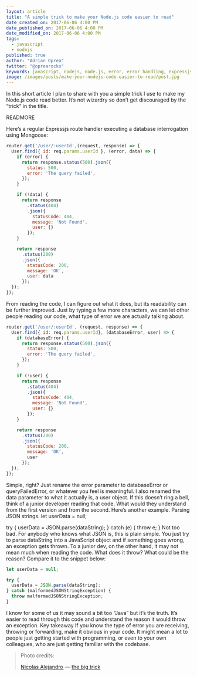 ```yaml
---
layout: article
title: "A simple trick to make your Node.js code easier to read"
date_created_on: 2017-06-06 4:00 PM
date_published_on: 2017-06-06 4:00 PM
date_modified_on: 2017-06-06 4:00 PM
tags:
  - javascript
  - nodejs
published: true
author: "Adrian Oprea"
twitter: "@oprearocks"
keywords: javascript, nodejs, node.js, error, error handling, expressjs, express, mongoose, mongodb
image: /images/posts/make-your-nodejs-code-easier-to-read/post.jpg
---
```


In this short article I plan to share with you a simple trick I use to make my Node.js code read better. It’s not wizardry so don’t get discouraged by the “trick” in the title.

READMORE

Here’s a regular Expressjs route handler executing a database interrogation using Mongoose:

```javascript
router.get('/user/:userId',(request, response) => {
  User.find({ id: req.params.userId }, (error, data) => {
    if (error) {
      return response.status(500).json({
        status: 500,
        error: 'The query failed',
      });
    }

    if (!data) {
      return response
        .status(404)
        .json({
          statusCode: 404,
          message: 'Not Found',
          user: {}
        });
    }

    return response
      .status(200)
      .json({
        statusCode: 200,
        message: 'OK',
        user: data
      });
  });
});
```

From reading the code, I can figure out what it does, but its readability can be further improved. Just by typing a few more characters, we can let other people reading our code, what type of error we are actually talking about.

```javascript
router.get('/user/:userId', (request, response) => {
  User.find({ id: req.params.userId}, (databaseError, user) => {
    if (databaseError) {
      return response.status(500).json({
        status: 500,
        error: 'The query failed',
      });
    }

    if (!user) {
      return response
        .status(404)
        .json({
          statusCode: 404,
          message: 'Not Found',
          user: {}
        });
    }

    return response
      .status(200)
      .json({
        statusCode: 200,
        message: 'OK',
        user
      });
  });
});
```

Simple, right? Just rename the error parameter to databaseError or queryFailedError, or whatever you feel is meaningful. I also renamed the data parameter to what it actually is, a user object.
If this doesn’t ring a bell, think of a junior developer reading that code. What would they understand from the first version and from the second.
Here’s another example. Parsing JSON strings.
let userData = null;

try {
  userData = JSON.parse(dataString);
} catch (e) {
  throw e;
}
Not too bad. For anybody who knows what JSON is, this is plain simple. You just try to parse dataString into a JavaScript object and if something goes wrong, an exception gets thrown.
To a junior dev, on the other hand, it may not mean much when reading the code. What does it throw? What could be the reason? Compare it to the snippet below:

```javascript
let userData = null;

try {
  userData = JSON.parse(dataString);
} catch (malformedJSONStringException) {
  throw malformedJSONStringException;
}
```

I know for some of us it may sound a bit too “Java” but it’s the truth. It’s easier to read through this code and understand the reason it would throw an exception.
Key takeaway
If you know the type of error you are receiving, throwing or forwarding, make it obvious in your code. It might mean a lot to people just getting started with programming, or even to your own colleagues, who are just getting familiar with the codebase.

> Photo credits:
>
> [Nicolas Alejandro ](https://www.flickr.com/photos/nalejandro/) &mdash; [the big trick](https://flic.kr/p/nDn71n)
